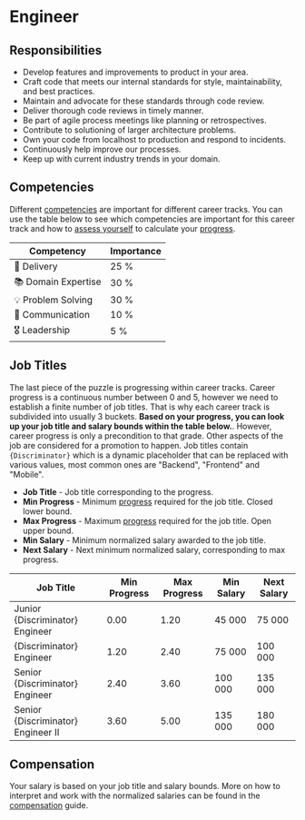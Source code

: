 # Engineer

## Responsibilities

- Develop features and improvements to product in your area.
- Craft code that meets our internal standards for style, maintainability, and best practices.
- Maintain and advocate for these standards through code review.
- Deliver thorough code reviews in timely manner.
- Be part of agile process meetings like planning or retrospectives.
- Contribute to solutioning of larger architecture problems.
- Own your code from localhost to production and respond to incidents.
- Continuously help improve our processes.
- Keep up with current industry trends in your domain.

## Competencies

Different [competencies](../competencies.md) are important for different career tracks. You can use the table below to see which competencies are important for this career track and how to [assess yourself](../meetings/competency-assessment.md) to calculate your [progress](../progress.md).

| Competency          | Importance |
| ------------------- | ---------- |
| 🚚 Delivery         | 25 %       |
| 📚 Domain Expertise | 30 %       |
| 💡 Problem Solving  | 30 %       |
| 💬 Communication    | 10 %       |
| 🎖️ Leadership       | 5 %        |

## Job Titles

The last piece of the puzzle is progressing within career tracks. Career progress is a continuous number between 0 and 5, however we need to establish a finite number of job titles. That is why each career track is subdivided into usually 3 buckets. **Based on your progress, you can look up your job title and salary bounds within the table below.**. However, career progress is only a precondition to that grade. Other aspects of the job are considered for a promotion to happen. Job titles contain `{Discriminator}` which is a dynamic placeholder that can be replaced with various values, most common ones are "Backend", "Frontend" and "Mobile".

- **Job Title** - Job title corresponding to the progress.
- **Min Progress** - Minimum [progress](../progress.md) required for the job title. Closed lower bound.
- **Max Progress** - Maximum [progress](../progress.md) required for the job title. Open upper bound.
- **Min Salary** - Minimum normalized salary awarded to the job title.
- **Next Salary** - Next minimum normalized salary, corresponding to max progress.

| Job Title                          | Min Progress | Max Progress | Min Salary | Next Salary |
| ---------------------------------- | ------------ | ------------ | ---------- | ----------- |
| Junior {Discriminator} Engineer    | 0.00         | 1.20         | 45 000     | 75 000      |
| {Discriminator} Engineer           | 1.20         | 2.40         | 75 000     | 100 000     |
| Senior {Discriminator} Engineer    | 2.40         | 3.60         | 100 000    | 135 000     |
| Senior {Discriminator} Engineer II | 3.60         | 5.00         | 135 000    | 180 000     |

## Compensation

Your salary is based on your job title and salary bounds. More on how to interpret and work with the normalized salaries can be found in the [compensation](../compensation.md) guide.
